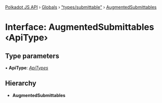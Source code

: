 [Polkadot JS API](../README.md) › [Globals](../globals.md) › ["types/submittable"](../modules/_types_submittable_.md) › [AugmentedSubmittables](_types_submittable_.augmentedsubmittables.md)

# Interface: AugmentedSubmittables ‹**ApiType**›

## Type parameters

▪ **ApiType**: *[ApiTypes](../modules/_types_base_.md#apitypes)*

## Hierarchy

* **AugmentedSubmittables**
